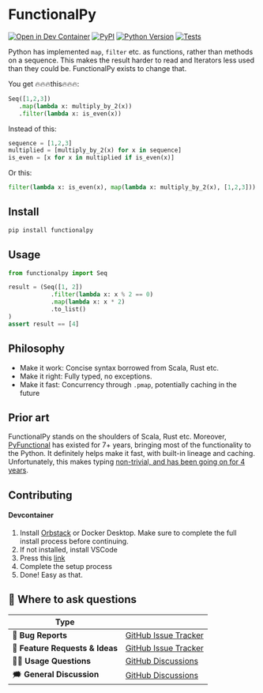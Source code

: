 # FunctionalPy
[![Open in Dev Container](https://img.shields.io/static/v1?label=Dev%20Containers&message=Open&color=blue&logo=visualstudiocode)][dev container]
[![PyPI](https://img.shields.io/pypi/v/functionalpy.svg)][pypi status]
[![Python Version](https://img.shields.io/pypi/pyversions/FunctionalPy)][pypi status]
[![Tests](https://github.com/MartinBernstorff/FunctionalPy/actions/workflows/tests.yml/badge.svg)][tests]

[pypi status]: https://pypi.org/project/FunctionalPy/
[tests]: https://github.com/MartinBernstorff/FunctionalPy/actions?workflow=Tests
[dev container]: https://vscode.dev/redirect?url=vscode://ms-vscode-remote.remote-containers/cloneInVolume?url=https://github.com/MartinBernstorff/FunctionalPy/


<!-- start short-description -->
Python has implemented `map`, `filter` etc. as functions, rather than methods on a sequence. This makes the result harder to read and Iterators less used than they could be. FunctionalPy exists to change that. 

You get 🔥🔥🔥this🔥🔥🔥:

```python
Seq([1,2,3])
   .map(lambda x: multiply_by_2(x))
   .filter(lambda x: is_even(x))
```

Instead of this:

```python
sequence = [1,2,3]
multiplied = [multiply_by_2(x) for x in sequence]
is_even = [x for x in multiplied if is_even(x)]
```

Or this:

```python
filter(lambda x: is_even(x), map(lambda x: multiply_by_2(x), [1,2,3]))
```
<!-- end short-description -->

## Install
```bash
pip install functionalpy
```

## Usage
```python
from functionalpy import Seq

result = (Seq([1, 2])
            .filter(lambda x: x % 2 == 0)
            .map(lambda x: x * 2)
            .to_list()
)
assert result == [4]
```

## Philosophy
* Make it work: Concise syntax borrowed from Scala, Rust etc.
* Make it right: Fully typed, no exceptions.
* Make it fast: Concurrency through `.pmap`, potentially caching in the future

## Prior art
FunctionalPy stands on the shoulders of Scala, Rust etc. Moreover, [PyFunctional](https://github.com/EntilZha/PyFunctional) has existed for 7+ years, bringing most of the functionality to the Python. It definitely helps make it fast, with built-in lineage and caching. Unfortunately, this makes typing [non-trivial, and has been going on for 4 years](https://github.com/EntilZha/PyFunctional/issues/118).

## Contributing
#### Devcontainer
1. Install [Orbstack](https://orbstack.dev/) or Docker Desktop. Make sure to complete the full install process before continuing.
2. If not installed, install VSCode
3. Press this [link](https://vscode.dev/redirect?url=vscode://ms-vscode-remote.remote-containers/cloneInVolume?url=https://github.com/MartinBernstorff/FunctionalPy/)
4. Complete the setup process
5. Done! Easy as that.

## 💬 Where to ask questions

| Type                           |                        |
| ------------------------------ | ---------------------- |
| 🚨 **Bug Reports**              | [GitHub Issue Tracker] |
| 🎁 **Feature Requests & Ideas** | [GitHub Issue Tracker] |
| 👩‍💻 **Usage Questions**          | [GitHub Discussions]   |
| 🗯 **General Discussion**       | [GitHub Discussions]   |

[github issue tracker]: https://github.com/MartinBernstorff/FunctionalPy/issues
[github discussions]: https://github.com/MartinBernstorff/FunctionalPy/discussions


